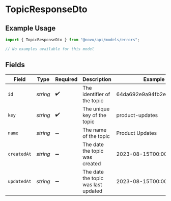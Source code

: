 # TopicResponseDto

## Example Usage

```typescript
import { TopicResponseDto } from "@novu/api/models/errors";

// No examples available for this model
```

## Fields

| Field                               | Type                                | Required                            | Description                         | Example                             |
| ----------------------------------- | ----------------------------------- | ----------------------------------- | ----------------------------------- | ----------------------------------- |
| `id`                                | *string*                            | :heavy_check_mark:                  | The identifier of the topic         | 64da692e9a94fb2e6449ad06            |
| `key`                               | *string*                            | :heavy_check_mark:                  | The unique key of the topic         | product-updates                     |
| `name`                              | *string*                            | :heavy_minus_sign:                  | The name of the topic               | Product Updates                     |
| `createdAt`                         | *string*                            | :heavy_minus_sign:                  | The date the topic was created      | 2023-08-15T00:00:00.000Z            |
| `updatedAt`                         | *string*                            | :heavy_minus_sign:                  | The date the topic was last updated | 2023-08-15T00:00:00.000Z            |
